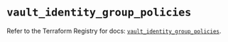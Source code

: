 # `vault_identity_group_policies`

Refer to the Terraform Registry for docs: [`vault_identity_group_policies`](https://registry.terraform.io/providers/hashicorp/vault/3.25.0/docs/resources/identity_group_policies).
